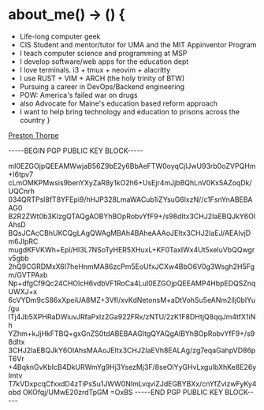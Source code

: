 # about_me() -> () {
- Life-long computer geek
- CIS Student and mentor/tutor for UMA and the MIT Appinventor Program
- I teach computer science and programming at MSP
- I develop software/web apps for the education dept
- I love terminals. i3 + tmux + neovim + alacritty
- I use RUST + VIM + ARCH (the holy trinity of BTW)
- Pursuing a career in DevOps/Backend engineering
- POW: America's failed war on drugs
- also Advocate for Maine's education based reform approach
- I want to help bring technology and education to prisons across the country
}
<div class="badge-base LI-profile-badge" data-locale="en_US" data-size="medium" data-theme="dark" data-type="VERTICAL" data-vanity="preston-thorpe-76852127a" data-version="v1"><a class="badge-base__link LI-simple-link" href="https://www.linkedin.com/in/preston-thorpe-76852127a?trk=profile-badge">Preston Thorpe</a></div>
              

-----BEGIN PGP PUBLIC KEY BLOCK-----

mI0EZGOjpQEEAMWwjaB56Z9bE2y6BbAeFTW0oyqCjlJwU93rb0oZVPQHm+I6tpv7
cLmOMKPMwsis9benYXyZaR8y1kO2h6+UsEjr4mJjbBQhLnV0Kx5AZoqDk/UQCnrh
034QRTPsl8fT8YFEpi9/hHJP328LmaWACub1iZYsuG6lxzN//c1FsnYnABEBAAG0
B2R2ZWt0b3KIzgQTAQgAOBYhBOpRobvYfF9+/s98dItx3CHJ2IaEBQJkY6OlAhsD
BQsJCAcCBhUKCQgLAgQWAgMBAh4BAheAAAoJEItx3CHJ2IaEJ/AEAIvjDm6JIpRC
mugdKFVKWh+Epl/HI3L7NSoTyHER5XHuxL+KF0TaxIWx4Ut5xeluVbQQwgrv5gbb
2hQ9CGRDMxX6I7heHnmMA86zcPm5EoUfxJCXw4BbO6V0g3Wsgh2H5Fgm/GVTPAxb
Np+dfgCf9Qc24CHOlcH6vdbVF1RoCa4LuI0EZGOjpQEEAMP4HbpEDQSZnqUWXJ+x
6cVYDm9cS86xXpeiUA8MZ+3Vfl/xvKdNetonsM+aDtVohSu5eANm2lIj0bIYu/gu
ITj4Jb5XPHRaDWiuvJRfaPxlz2Ga922FRx/zNTU/2zK1F8DHtjQ8qqJm4tfX1iNh
YZhm+kJjHkFTBQ+gxGnZS0tdABEBAAGItgQYAQgAIBYhBOpRobvYfF9+/s98dItx
3CHJ2IaEBQJkY6OlAhsMAAoJEItx3CHJ2IaEVh8EALAg/zg7eqaGahpVD86pT6Vr
+4BqknGvKbIcB4DkURWmYg9Hj3YsezMj3F/8seOlYyGHvLxguIbXhKe8E26yImtv
T7kVDxpcqCfxxdD4zTiPsSu1JWW0NImLvqviZJdEGBYBXx/cnYfZvlzwFyKy4obd
OKOfqj/UMwE20zrdTpGM
=OxBS
-----END PGP PUBLIC KEY BLOCK-----

